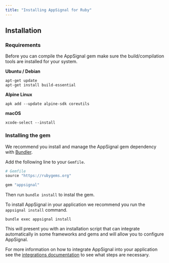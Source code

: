 ```yaml
---
title: "Installing AppSignal for Ruby"
---
```


## Installation

### Requirements

Before you can compile the AppSignal gem make sure the build/compilation tools
are installed for your system.

**Ubuntu / Debian**

```
apt-get update
apt-get install build-essential
```

**Alpine Linux**

```
apk add --update alpine-sdk coreutils
```

**macOS**

```
xcode-select --install
```

### Installing the gem

We recommend you install and manage the AppSignal gem dependency with
[Bundler](http://bundler.io/).

Add the following line to your `Gemfile`.

```ruby
# Gemfile
source "https://rubygems.org"

gem "appsignal"
```

Then run `bundle install` to instal the gem.

To install AppSignal in your application we recommend you run the `appsignal
install` command.

```
bundle exec appsignal install
```

This will present you with an installation script that can integrate
automatically in some frameworks and gems and will allow you to configure
AppSignal.

For more information on how to integrate AppSignal into your application see
the [integrations documentation](/ruby/integrations/index.html) to see what
steps are necessary.
